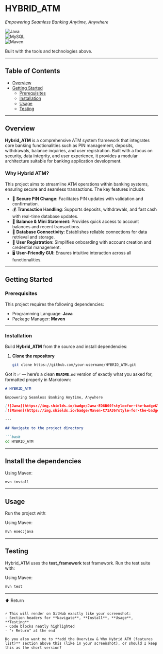 # HYBRID_ATM  
*Empowering Seamless Banking Anytime, Anywhere*  

![Java](https://img.shields.io/badge/Java-ED8B00?style=for-the-badge&logo=java&logoColor=white)  
![MySQL](https://img.shields.io/badge/MySQL-005C84?style=for-the-badge&logo=mysql&logoColor=white)  
![Maven](https://img.shields.io/badge/Maven-C71A36?style=for-the-badge&logo=apache-maven&logoColor=white)  

Built with the tools and technologies above.  

---

## Table of Contents
- [Overview](#overview)  
- [Getting Started](#getting-started)  
  - [Prerequisites](#prerequisites)  
  - [Installation](#installation)  
  - [Usage](#usage)  
  - [Testing](#testing)  

---

## Overview  

**Hybrid_ATM** is a comprehensive ATM system framework that integrates core banking functionalities such as PIN management, deposits, withdrawals, balance inquiries, and user registration. Built with a focus on security, data integrity, and user experience, it provides a modular architecture suitable for banking application development.  

### Why Hybrid ATM?  
This project aims to streamline ATM operations within banking systems, ensuring secure and seamless transactions. The key features include:  

- 🔑 **Secure PIN Change**: Facilitates PIN updates with validation and confirmation.  
- 💰 **Transaction Handling**: Supports deposits, withdrawals, and fast cash with real-time database updates.  
- 📄 **Balance & Mini Statement**: Provides quick access to account balances and recent transactions.  
- 🔗 **Database Connectivity**: Establishes reliable connections for data retrieval and storage.  
- 👤 **User Registration**: Simplifies onboarding with account creation and credential management.  
- 🖥️ **User-Friendly GUI**: Ensures intuitive interaction across all functionalities.  

---

## Getting Started  

### Prerequisites  
This project requires the following dependencies:  
- Programming Language: **Java**  
- Package Manager: **Maven**  

---

### Installation  

Build **Hybrid_ATM** from the source and install dependencies:  

1. **Clone the repository**  
   ```bash
   git clone https://github.com/your-username/HYBRID_ATM.git

Got it ✅ — here’s a clean **`README.md`** version of exactly what you asked for, formatted properly in Markdown:

````markdown
# HYBRID_ATM

Empowering Seamless Banking Anytime, Anywhere  

[![Java](https://img.shields.io/badge/Java-ED8B00?style=for-the-badge&logo=openjdk&logoColor=white)]()  
[![Maven](https://img.shields.io/badge/Maven-C71A36?style=for-the-badge&logo=apache-maven&logoColor=white)]()  

---

## Navigate to the project directory

```bash
cd HYBRID_ATM
````

---

## Install the dependencies

Using Maven:

```bash
mvn install
```

---

## Usage

Run the project with:

Using Maven:

```bash
mvn exec:java
```

---

## Testing

Hybrid\_ATM uses the **test\_framework** test framework. Run the test suite with:

Using Maven:

```bash
mvn test
```

---

⬆️ Return

```

⚡ This will render on GitHub exactly like your screenshot:  
- Section headers for **Navigate**, **Install**, **Usage**, **Testing**  
- Code blocks neatly highlighted  
- "⬆️ Return" at the end  

Do you also want me to **add the Overview & Why Hybrid ATM (features list)** section above this (like in your screenshot), or should I keep this as the short version?
```

